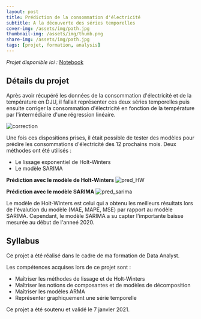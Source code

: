 ```yaml
---
layout: post
title: Prédiction de la consommation d'électricité
subtitle: A la découverte des séries temporelles
cover-img: /assets/img/path.jpg
thumbnail-img: /assets/img/thumb.png
share-img: /assets/img/path.jpg
tags: [projet, formation, analysis]
---
```


*Projet disponible ici :* [Notebook](https://github.com/Sylvariane/prediction_conso_electrique/blob/main/P9_01_code.ipynb)

## Détails du projet

Après avoir récupéré les données de la consommation d'électricité et de la température en DJU, il fallait représenter ces deux séries temporelles puis ensuite corriger la consommation d'électricité en fonction de la température par l'intermédiaire d'une régression linéaire. 

![correction](https://user-images.githubusercontent.com/64648386/115601417-185b2d00-a2de-11eb-8ead-eee3f8943132.png)

Une fois ces dispositions prises, il était possible de tester des modèles pour prédire les consommations d'électricité des 12 prochains mois. Deux méthodes ont été utilisés : 
- Le lissage exponentiel de Holt-Winters
- Le modèle SARIMA

**Prédiction avec le modèle de Holt-Winters**
![pred_HW](https://user-images.githubusercontent.com/64648386/115601536-3a54af80-a2de-11eb-8e4b-8eaa69c351fa.png)

**Prédiction avec le modèle SARIMA**
![pred_sarima](https://user-images.githubusercontent.com/64648386/115601616-50fb0680-a2de-11eb-9f88-903c6423ba1a.png)


Le modèle de Holt-Winters est celui qui a obtenu les meilleurs résultats lors de l'évalution du modèle (MAE, MAPE, MSE) par rapport au modèle SARIMA. Cependant, le modèle SARIMA a su capter l'importante baisse mesurée au début de l'anneé 2020.

## Syllabus 

Ce projet a été réalisé dans le cadre de ma formation de Data Analyst.

Les compétences acquises lors de ce projet sont :
- Maîtriser les méthodes de lissage et de Holt-Winters
- Maîtriser les notions de composantes et de modèles de décomposition
- Maîtriser les modèles ARMA
- Représenter graphiquement une série temporelle

Ce projet a été soutenu et validé le 7 janvier 2021.


